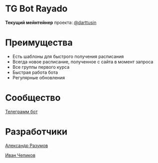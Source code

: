 # TG Bot Rayado

**Текущий мейнтейнер** проекта: [@darttusin](https://github.com/darttusin)
# Преимущества

- Есть шаблоны для быстрого получения расписания
- Всегда новое расписание, полученное с сайта в момент запроса
- Все группы первого курса
- Быстрая работа бота
- Регулярные обновления

# Сообщество

[Телеграмм бот](https://t.me/rayadobot)

# Разработчики

[Александр Разумов](https://t.me/ALPHA_KENNYBODY)

[Иван Чепиков](https://t.me/darttusin)
